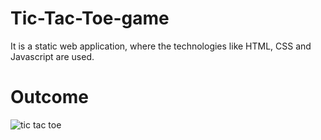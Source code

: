 # Tic-Tac-Toe-game
It is a static web application, where the technologies like HTML, CSS and Javascript are used.

<h1>Outcome</h1>

![tic tac toe](https://user-images.githubusercontent.com/70971734/140104226-8e2d69f6-f43e-46fd-a37d-4af634018bd7.jpeg)

